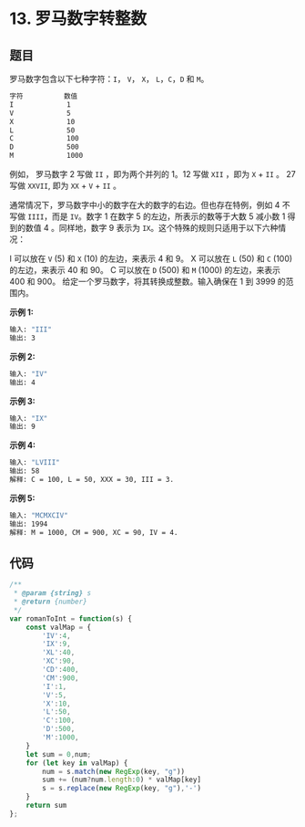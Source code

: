 # 13. 罗马数字转整数

## 题目

罗马数字包含以下七种字符：`I`， `V`， `X`， `L`，`C`，`D` 和 `M`。

```bash
字符          数值
I             1
V             5
X             10
L             50
C             100
D             500
M             1000
```

例如， 罗马数字 2 写做 `II` ，即为两个并列的 1。12 写做 `XII` ，即为 `X` + `II` 。 27 写做  `XXVII`, 即为 `XX` + `V` + `II` 。

通常情况下，罗马数字中小的数字在大的数字的右边。但也存在特例，例如 4 不写做 `IIII`，而是 `IV`。数字 1 在数字 5 的左边，所表示的数等于大数 5 减小数 1 得到的数值 4 。同样地，数字 9 表示为 `IX`。这个特殊的规则只适用于以下六种情况：

I 可以放在 `V` (5) 和 `X` (10) 的左边，来表示 4 和 9。
X 可以放在 `L` (50) 和 `C` (100) 的左边，来表示 40 和 90。 
C 可以放在 `D` (500) 和 `M` (1000) 的左边，来表示 400 和 900。
给定一个罗马数字，将其转换成整数。输入确保在 1 到 3999 的范围内。

**示例 1:**

```bash
输入: "III"
输出: 3
```

**示例 2:**

```bash
输入: "IV"
输出: 4
```


**示例 3:**

```bash
输入: "IX"
输出: 9
```


**示例 4:**

```bash
输入: "LVIII"
输出: 58
解释: C = 100, L = 50, XXX = 30, III = 3.
```

**示例 5:**

```bash
输入: "MCMXCIV"
输出: 1994
解释: M = 1000, CM = 900, XC = 90, IV = 4.
```

## 代码

```js
/**
 * @param {string} s
 * @return {number}
 */
var romanToInt = function(s) {
    const valMap = {
        'IV':4,
        'IX':9,
        'XL':40,
        'XC':90,
        'CD':400,
        'CM':900,
        'I':1,
        'V':5,
        'X':10,
        'L':50,
        'C':100,
        'D':500,
        'M':1000,
    }
    let sum = 0,num;
    for (let key in valMap) {
        num = s.match(new RegExp(key, "g"))
        sum += (num?num.length:0) * valMap[key]
        s = s.replace(new RegExp(key, "g"),'-')
    }
    return sum
};
```